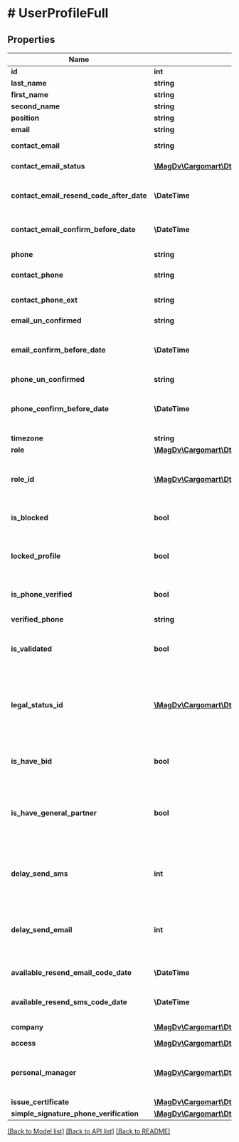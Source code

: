 # # UserProfileFull

## Properties

Name | Type | Description | Notes
------------ | ------------- | ------------- | -------------
**id** | **int** | Идентификатор |
**last_name** | **string** | Фамилия | [optional]
**first_name** | **string** | Имя | [optional]
**second_name** | **string** | Отчество | [optional]
**position** | **string** | Должность | [optional]
**email** | **string** | email | [optional]
**contact_email** | **string** | Контактный Email адрес | [optional]
**contact_email_status** | [**\MagDv\Cargomart\Dto\UserContactEmailStatusEnum**](UserContactEmailStatusEnum.md) | Статус контактного Email | [optional]
**contact_email_resend_code_after_date** | **\DateTime** | Дата когда след. раз можно будет отправить повторно код | [optional]
**contact_email_confirm_before_date** | **\DateTime** | Дата до которой надо подтвердить email | [optional]
**phone** | **string** | Телефон, только цифры | [optional]
**contact_phone** | **string** | Телефон, только цифры | [optional]
**contact_phone_ext** | **string** | Контактный телефон(добавочный номер) | [optional]
**email_un_confirmed** | **string** | Новая почта | [optional]
**email_confirm_before_date** | **\DateTime** | Дата, до которой активен запрос на смену email (только при наличии запроса на смену) | [optional]
**phone_un_confirmed** | **string** | Новый телефон | [optional]
**phone_confirm_before_date** | **\DateTime** | Дата, до которой активен запрос на смену телефона (только при наличии запроса на смену) | [optional]
**timezone** | **string** | Часовой пояс |
**role** | [**\MagDv\Cargomart\Dto\CompanyTypeEnum**](CompanyTypeEnum.md) | Роль клиента | [optional]
**role_id** | [**\MagDv\Cargomart\Dto\UserRoleEnum**](UserRoleEnum.md) | Роль в организации: 0- контакт, 1- читатель, 2- редактор, 3- владелец |
**is_blocked** | **bool** | Заблокирован ли пользователь | [optional] [default to false]
**locked_profile** | **bool** | Заблокирована ли возможность редактирования пользовательских данных | [optional] [default to false]
**is_phone_verified** | **bool** | Подтверждена ли личность по телефону | [optional] [default to false]
**verified_phone** | **string** | Подтверждённый номер телефона | [optional]
**is_validated** | **bool** | @deprecated. Прошел ли пользователь валидацию | [optional] [default to false]
**legal_status_id** | [**\MagDv\Cargomart\Dto\LegalFormEnum**](LegalFormEnum.md) | @deprecated. Юридический статус: 1- Физическое лицо, 2- Индивидуальный предприниматель, 3- Юридическое лицо | [optional]
**is_have_bid** | **bool** | пользователь сделал хотя бы одну ставку (только для перевозчика) | [optional] [default to false]
**is_have_general_partner** | **bool** | в партнерах у пользователя есть хотя бы один из крупных отправителей (только для перевозчика) | [optional] [default to false]
**delay_send_sms** | **int** | @deprecated. Смотреть на дату. Время ожидания до возможности повторной отправки смс(сек) | [optional]
**delay_send_email** | **int** | @deprecated. Смотреть на дату. Время ожидания до возможности повторной отправки email(сек) | [optional]
**available_resend_email_code_date** | **\DateTime** | Время возможности повторной отправки email | [optional]
**available_resend_sms_code_date** | **\DateTime** | Время возможности повторной отправки СМС | [optional]
**company** | [**\MagDv\Cargomart\Dto\CompanyInfo**](.md) | Данные компании пользователя | [optional]
**access** | [**\MagDv\Cargomart\Dto\UserAccess**](UserAccess.md) |  | [optional]
**personal_manager** | [**\MagDv\Cargomart\Dto\PersonalManager[]**](PersonalManager.md) | Список персональных менеджеров компании пользователя | [optional]
**issue_certificate** | [**\MagDv\Cargomart\Dto\IssueCertificate**](IssueCertificate.md) |  | [optional]
**simple_signature_phone_verification** | [**\MagDv\Cargomart\Dto\ValueWithCodeVerification**](ValueWithCodeVerification.md) |  | [optional]

[[Back to Model list]](../../README.md#models) [[Back to API list]](../../README.md#endpoints) [[Back to README]](../../README.md)
